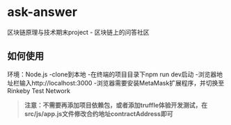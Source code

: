 # ask-answer
区块链原理与技术期末project - 区块链上的问答社区
## 如何使用
环境：Node.js
-clone到本地
-在终端的项目目录下npm run dev启动
-浏览器地址栏输入http://localhost:3000
-浏览器需要安装MetaMask扩展程序，并切换至Rinkeby Test Network
> **注意：不需要再添加项目依赖包，或者添加truffle体验开发测试，在src/js/app.js文件修改合约地址contractAddress即可**
